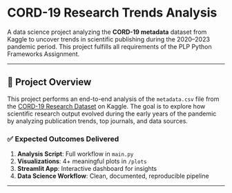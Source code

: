 # CORD-19 Research Trends Analysis

A data science project analyzing the **CORD-19 metadata** dataset from Kaggle to uncover trends in scientific publishing during the 2020–2023 pandemic period. This project fulfills all requirements of the PLP Python Frameworks Assignment.

---

## 📌 Project Overview

This project performs an end-to-end analysis of the `metadata.csv` file from the [CORD-19 Research Dataset](https://www.kaggle.com/datasets/allen-institute-for-ai/CORD-19-research-challenge/data?select=metadata.csv) on Kaggle. The goal is to explore how scientific research output evolved during the early years of the pandemic by analyzing publication trends, top journals, and data sources.

### ✅ Expected Outcomes Delivered
1. **Analysis Script**: Full workflow in `main.py`  
2. **Visualizations**: 4+ meaningful plots in `/plots`  
3. **Streamlit App**: Interactive dashboard for insights  
4. **Data Science Workflow**: Clean, documented, reproducible pipeline

---
